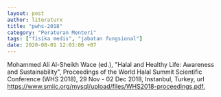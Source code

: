 ```yaml
---
layout: post
author: literaturx
title: "pwhs-2018"
category: "Peraturan Menteri"
tags: ["fisika medis", "jabatan fungsional"]
date: 2020-08-01 12:03:00 +07
---
```


Mohammed Ali Al-Sheikh Wace (ed.), "Halal and Healthy Life: Awareness and Sustainability", Proceedings of the World Halal Summit Scientific Conference (WHS 2018), 29 Nov - 02 Dec 2018, Instanbul, Turkey, url <https://www.smiic.org/mysql/upload/files/WHS2018-proceedings.pdf>[.](https://drive.google.com/file/d/1XaYtpnu8a0kELYmIG07W_7itU-ndor9I/view?usp=sharing)
